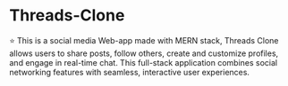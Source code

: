 # Threads-Clone

⭐ This is a social media Web-app made with MERN stack, Threads Clone allows users to share posts, follow others, create and customize profiles, and engage in real-time chat. This full-stack application combines social networking features with seamless, interactive user experiences.
